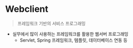 # Webclient

> 프레임워크 기반의 서비스 프로그래밍

* 실무에서 많이 사용하는 프레임워크를 활용한 웹서버 프로그래밍
  * Servlet, Spring 프레임워크, 템플릿, 데이터베이스 연동 등